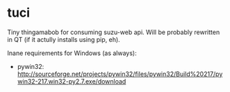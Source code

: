 tuci
====

Tiny thingamabob for consuming suzu-web api. Will be probably rewritten in QT (if it actully installs using pip, eh).

Inane requirements for Windows (as always):

<!--* pyhk (included)-->
* pywin32: http://sourceforge.net/projects/pywin32/files/pywin32/Build%20217/pywin32-217.win32-py2.7.exe/download
<!--* pyhook: http://sourceforge.net/projects/pyhook/files/latest/download?source=files-->
